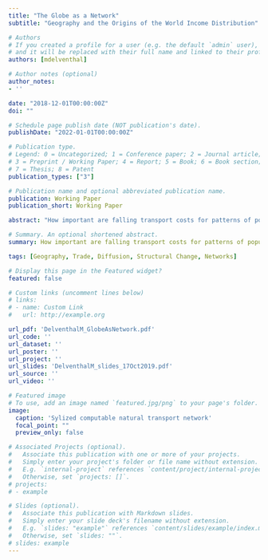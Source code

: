 ```yaml
---
title: "The Globe as a Network"
subtitle: "Geography and the Origins of the World Income Distribution"

# Authors
# If you created a profile for a user (e.g. the default `admin` user), write the username (folder name) here 
# and it will be replaced with their full name and linked to their profile.
authors: [mdelventhal]

# Author notes (optional)
author_notes:
- ''

date: "2018-12-01T00:00:00Z"
doi: ""

# Schedule page publish date (NOT publication's date).
publishDate: "2022-01-01T00:00:00Z"

# Publication type.
# Legend: 0 = Uncategorized; 1 = Conference paper; 2 = Journal article;
# 3 = Preprint / Working Paper; 4 = Report; 5 = Book; 6 = Book section;
# 7 = Thesis; 8 = Patent
publication_types: ["3"]

# Publication name and optional abbreviated publication name.
publication: Working Paper
publication_short: Working Paper

abstract: "How important are falling transport costs for patterns of population and income growth since 1000 CE? To answer this question, I build a quantitative dynamic spatial model with an agricultural and a non-agricultural sector, and endogenous fertility, migration, innovation and technology diffusion. In this model there exists an endogenous threshold for global transport costs, which is characterized by a simple network statistic. If transport costs are above this threshold, the world converges to a Malthusian steady state. If transport costs fall below this threshold, the world economy enters a process of sustained growth in population and income per capita. Taking this model to the data, I divide the globe into 2,249 3 degree by 3 degree quadrangles. I assign each location an agricultural potential determined by exogenous climate and soil characteristics. I infer bilateral transport costs by calculating the cheapest route between each pair of locations given the natural placement of rivers, oceans and mountains. I calibrate the model so that in the year 1000 the world is in a Malthusian steady state. I then drop the cost of water and land transport exogenously in a way that is consistent with historical evidence and track the endogenous evolution of population and income until the year 2000. Qualitatively, this exercise generates slow but accelerating growth in both population and income per capita for the first 800 years, an abrupt takeoff in growth after 1800 CE with Europe in the lead, and a large increase in the dispersion of income per capita after 1800 CE. Quantitatively, the model accounts for 55% of the variation in population density across 10 major regions in 1000 CE, 44% of the variation in income per capita across regions in 1800 CE, and is able to generate 43% of the overall dispersion in income per capita in 2000 CE."

# Summary. An optional shortened abstract.
summary: How important are falling transport costs for patterns of population and income growth since 1000 CE? To answer this question, I build a quantitative dynamic spatial model with an agricultural and a non-agricultural sector, and endogenous fertility, migration, innovation and technology diffusion.

tags: [Geography, Trade, Diffusion, Structural Change, Networks]

# Display this page in the Featured widget?
featured: false

# Custom links (uncomment lines below)
# links:
# - name: Custom Link
#   url: http://example.org

url_pdf: 'DelventhalM_GlobeAsNetwork.pdf'
url_code: ''
url_dataset: ''
url_poster: ''
url_project: ''
url_slides: 'DelventhalM_slides_17Oct2019.pdf'
url_source: ''
url_video: ''

# Featured image
# To use, add an image named `featured.jpg/png` to your page's folder. 
image:
  caption: 'Sylized computable natural transport network'
  focal_point: ""
  preview_only: false

# Associated Projects (optional).
#   Associate this publication with one or more of your projects.
#   Simply enter your project's folder or file name without extension.
#   E.g. `internal-project` references `content/project/internal-project/index.md`.
#   Otherwise, set `projects: []`.
# projects:
# - example

# Slides (optional).
#   Associate this publication with Markdown slides.
#   Simply enter your slide deck's filename without extension.
#   E.g. `slides: "example"` references `content/slides/example/index.md`.
#   Otherwise, set `slides: ""`.
# slides: example
---
```



